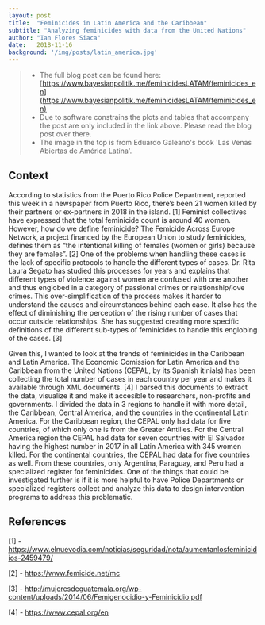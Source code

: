 ```yaml
---
layout: post
title:  "Feminicides in Latin America and the Caribbean"
subtitle: "Analyzing feminicides with data from the United Nations"
author: "Ian Flores Siaca"
date:   2018-11-16
background: '/img/posts/latin_america.jpg'
---
```


> * The full blog post can be found here: [https://www.bayesianpolitik.me/feminicidesLATAM/feminicides_en](https://www.bayesianpolitik.me/feminicidesLATAM/feminicides_en)
> * Due to software constrains the plots and tables that accompany the post are only included in the link above. Please read the blog post over there. 
> * The image in the top is from Eduardo Galeano's book 'Las Venas Abiertas de América Latina'.

## Context

According to statistics from the Puerto Rico Police Department, reported this week in a newspaper from Puerto Rico, there’s been 21 women killed by their partners or ex-partners in 2018 in the island. [1] Feminist collectives have expressed that the total feminicide count is around 40 women. However, how do we define feminicide? The Femicide Across Europe Network, a project financed by the European Union to study feminicides, defines them as “the intentional killing of females (women or girls) because they are females”. [2] One of the problems when handling these cases is the lack of specific protocols to handle the different types of cases. Dr. Rita Laura Segato has studied this processes for years and explains that different types of violence against women are confused with one another and thus englobed in a category of passional crimes or relationship/love crimes. This over-simplification of the process makes it harder to understand the causes and circumstances behind each case. It also has the effect of diminishing the perception of the rising number of cases that occur outside relationships. She has suggested creating more specific definitions of the different sub-types of feminicides to handle this englobing of the cases. [3]

Given this, I wanted to look at the trends of feminicides in the Caribbean and Latin America. The Economic Comission for Latin America and the Caribbean from the United Nations (CEPAL, by its Spanish itinials) has been collecting the total number of cases in each country per year and makes it available through XML documents. [4] I parsed this documents to extract the data, visualize it and make it accesible to researchers, non-profits and governments. I divided the data in 3 regions to handle it with more detail, the Caribbean, Central America, and the countries in the continental Latin America. For the Caribbean region, the CEPAL only had data for five countries, of which only one is from the Greater Antilles. For the Central America region the CEPAL had data for seven countries with El Salvador having the highest number in 2017 in all Latin America with 345 women killed. For the continental countries, the CEPAL had data for five countries as well. From these countries, only Argentina, Paraguay, and Peru had a specialized register for feminicides. One of the things that could be investigated further is if it is more helpful to have Police Departments or specialized registers collect and analyze this data to design intervention programs to address this problematic.

## References

[1] - https://www.elnuevodia.com/noticias/seguridad/nota/aumentanlosfeminicidios-2459479/

[2] - https://www.femicide.net/mc

[3] - http://mujeresdeguatemala.org/wp-content/uploads/2014/06/Femigenocidio-y-Feminicidio.pdf

[4] - https://www.cepal.org/en
